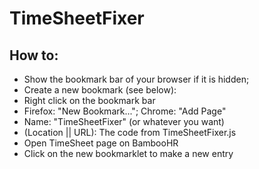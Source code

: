 # TimeSheetFixer

## How to:

* Show the bookmark bar of your browser if it is hidden;
* Create a new bookmark (see below): 
 * Right click on the bookmark bar
 * Firefox: "New Bookmark..."; Chrome: "Add Page"
 * Name: "TimeSheetFixer" (or whatever you want)
 * (Location || URL): The code from TimeSheetFixer.js
* Open TimeSheet page on BambooHR
* Click on the new bookmarklet to make a new entry
